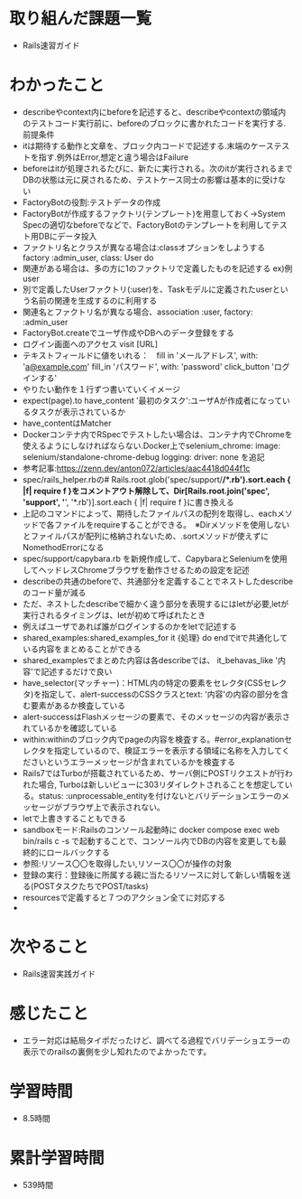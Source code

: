 # 取り組んだ課題一覧
- Rails速習ガイド

# わかったこと
- describeやcontext内にbeforeを記述すると、describeやcontextの領域内のテストコード実行前に、beforeのブロックに書かれたコードを実行する.前提条件
- itは期待する動作と文章を、ブロック内コードで記述する.末端のケーステストを指す.例外はError,想定と違う場合はFailure
- beforeはitが処理されるたびに、新たに実行される。次のitが実行されるまでDBの状態は元に戻されるため、テストケース同士の影響は基本的に受けない
- FactoryBotの役割:テストデータの作成
- FactoryBotが作成するファクトリ(テンプレート)を用意しておく→System Specの適切なbeforeでなどで、FactoryBotのテンプレートを利用してテスト用DBにデータ投入
- ファクトリ名とクラスが異なる場合は:classオプションをしようする factory :admin_user, class: User do
- 関連がある場合は、多の方に1のファクトリで定義したものを記述する ex)例 user 
- 別で定義したUserファクトリ(:user)を、Taskモデルに定義されたuserという名前の関連を生成するのに利用する
- 関連名とファクトリ名が異なる場合、association :user, factory: :admin_user
- FactoryBot.createでユーザ作成やDBへのデータ登録をする
- ログイン画面へのアクセス visit [URL]
- テキストフィールドに値をいれる：　fill in 'メールアドレス', with: 'a@example.com'  fill_in 'パスワード', with: 'password'  click_button 'ログインする'
- やりたい動作を１行ずつ書いていくイメージ
- expect(page).to  have_content '最初のタスク':ユーザAが作成者になっているタスクが表示されているか
- have_contentはMatcher
- Dockerコンテナ内でRSpecでテストしたい場合は、コンテナ内でChromeを使えるようにしなければならない.Docker上でselenium_chrome:  image: selenium/standalone-chrome-debug  logging:  driver: none を追記
- 参考記事:https://zenn.dev/anton072/articles/aac4418d044f1c
- spec/rails_helper.rbの# Rails.root.glob('spec/support/**/*.rb').sort.each { |f| require f }をコメントアウト解除して、Dir[Rails.root.join('spec', 'support', '**', '*.rb')].sort.each { |f| require f }に書き換える
- 上記のコマンドによって、期待したファイルパスの配列を取得し、eachメソッドで各ファイルをrequireすることができる。　※Dirメソッドを使用しないとファイルパスが配列に格納されないため、.sortメソッドが使えずにNomethodErrorになる
- spec/support/capybara.rb を新規作成して、CapybaraとSeleniumを使用してヘッドレスChromeブラウザを動作させるための設定を記述
- describeの共通のbeforeで、共通部分を定義することでネストしたdescribeのコード量が減る
- ただ、ネストしたdescribeで細かく違う部分を表現するにはletが必要,letが実行されるタイミングは、letが初めて呼ばれたとき
- 例えばユーザであれば誰がログインするのかをletで記述する
- shared_examples:shared_examples_for it {処理} do endでitで共通化している内容をまとめることができる
- shared_examplesでまとめた内容は各describeでは、 it_behavas_like '内容'で記述するだけで良い
- have_selector(マッチャー)：HTML内の特定の要素をセレクタ(CSSセレクタ)を指定して、alert-successのCSSクラスとtext: '内容'の内容の部分を含む要素があるか検査している
- alert-successはFlashメッセージの要素で、そのメッセージの内容が表示されているかを確認している
- within:withinのブロック内でpageの内容を検査する。#error_explanationセレクタを指定しているので、検証エラーを表示する領域に名称を入力してくださいというエラーメッセージが含まれているかを検査する
- Rails7ではTurboが搭載されているため、サーバ側にPOSTリクエストが行われた場合, Turboは新しいビューに303リダイレクトされることを想定している。status: :unprocessable_entityを付けないとバリデーションエラーのメッセージがブラウザ上で表示されない。
- letで上書きすることもできる
- sandboxモード:Railsのコンソール起動時に docker compose exec web bin/rails c -s で起動することで、コンソール内でDBの内容を変更しても最終的にロールバックする
- 参照:リソース〇〇を取得したい,リソース〇〇が操作の対象
- 登録の実行：登録後に所属する親に当たるリソースに対して新しい情報を送る(POSTタスクたちでPOST/tasks)
- resourcesで定義すると７つのアクション全てに対応する
- 


# 次やること
- Rails速習実践ガイド

# 感じたこと
- エラー対応は結局タイポだったけど、調べてる過程でバリデーショエラーの表示でのrailsの裏側を少し知れたのでよかったです。

# 学習時間
- 8.5時間

# 累計学習時間
- 539時間
